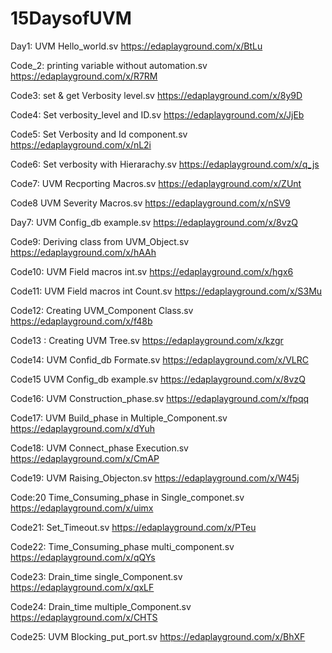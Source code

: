# 15DaysofUVM

Day1: UVM Hello_world.sv
https://edaplayground.com/x/BtLu

Code_2: printing variable without automation.sv
https://edaplayground.com/x/R7RM

Code3: set & get  Verbosity level.sv
https://edaplayground.com/x/8y9D

Code4: Set verbosity_level and ID.sv
https://edaplayground.com/x/JjEb

Code5: Set Verbosity and Id component.sv
https://edaplayground.com/x/nL2i

Code6: Set verbosity with Hierarachy.sv
https://edaplayground.com/x/q_js

Code7: UVM Recporting Macros.sv
https://edaplayground.com/x/ZUnt

Code8 UVM Severity Macros.sv
https://edaplayground.com/x/nSV9

Day7: UVM Config_db example.sv
https://edaplayground.com/x/8vzQ

Code9: Deriving class from UVM_Object.sv
https://edaplayground.com/x/hAAh

Code10: UVM Field macros int.sv
https://edaplayground.com/x/hgx6

Code11: UVM Field macros int Count.sv
https://edaplayground.com/x/S3Mu

Code12: Creating UVM_Component Class.sv
https://edaplayground.com/x/f48b

Code13 : Creating UVM Tree.sv
https://edaplayground.com/x/kzgr

Code14: UVM Confid_db Formate.sv
https://edaplayground.com/x/VLRC

Code15 UVM Config_db example.sv
https://edaplayground.com/x/8vzQ

Code16: UVM Construction_phase.sv
https://edaplayground.com/x/fpqq

Code17: UVM Build_phase in Multiple_Component.sv
https://edaplayground.com/x/dYuh

Code18: UVM Connect_phase Execution.sv
https://edaplayground.com/x/CmAP

Code19: UVM Raising_Objecton.sv
https://edaplayground.com/x/W45j

Code:20 Time_Consuming_phase in Single_componet.sv
https://edaplayground.com/x/uimx

Code21: Set_Timeout.sv
https://edaplayground.com/x/PTeu

Code22: Time_Consuming_phase multi_component.sv
https://edaplayground.com/x/qQYs

Code23: Drain_time single_Component.sv
https://edaplayground.com/x/qxLF

Code24: Drain_time multiple_Component.sv
https://edaplayground.com/x/CHTS

Code25: UVM Blocking_put_port.sv
https://edaplayground.com/x/BhXF

